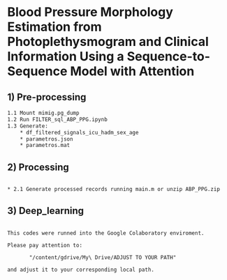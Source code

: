 # Blood Pressure Morphology Estimation from Photoplethysmogram and Clinical Information Using a Sequence-to-Sequence Model with Attention

## 1) Pre-processing

```bash
1.1 Mount mimig.pg_dump
1.2 Run FILTER_sql_ABP_PPG.ipynb
1.3 Generate:
    * df_filtered_signals_icu_hadm_sex_age
    * parametros.json
    * parametros.mat
```    

## 2) Processing
```bash

* 2.1 Generate processed records running main.m or unzip ABP_PPG.zip

```

## 3) Deep_learning

```

This codes were runned into the Google Colaboratory enviroment.

Please pay attention to:

       "/content/gdrive/My\ Drive/ADJUST TO YOUR PATH"

and adjust it to your corresponding local path.

```
